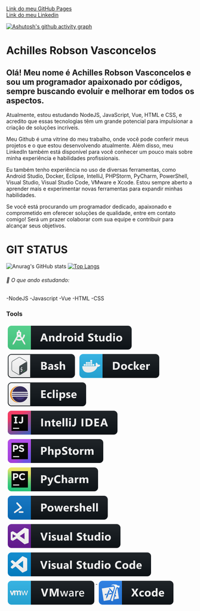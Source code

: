  [Link do meu GitHub Pages](https://github.com/gasperpb)     
 [Link do meu Linkedin](https://www.linkedin.com/in/achilles-vasconcelos-48360b152/)

[![Ashutosh's github activity graph](https://github-readme-activity-graph.cyclic.app/graph?username=gasperpb)](https://github.com/gasperpb/github-readme-activity-graph)


# Achilles Robson Vasconcelos

## Olá! Meu nome é Achilles Robson Vasconcelos e sou um programador apaixonado por códigos, sempre buscando evoluir e melhorar em todos os aspectos.

Atualmente, estou estudando NodeJS, JavaScript, Vue, HTML e CSS, e acredito que essas tecnologias têm um grande potencial para impulsionar a criação de soluções incríveis.

Meu Github é uma vitrine do meu trabalho, onde você pode conferir meus projetos e o que estou desenvolvendo atualmente. Além disso, meu LinkedIn também está disponível para você conhecer um pouco mais sobre minha experiência e habilidades profissionais.

Eu também tenho experiência no uso de diversas ferramentas, como Android Studio, Docker, Eclipse, IntelliJ, PHPStorm, PyCharm, PowerShell, Visual Studio, Visual Studio Code, VMware e Xcode. Estou sempre aberto a aprender mais e experimentar novas ferramentas para expandir minhas habilidades.

Se você está procurando um programador dedicado, apaixonado e comprometido em oferecer soluções de qualidade, entre em contato comigo! Será um prazer colaborar com sua equipe e contribuir para alcançar seus objetivos.



# GIT STATUS 
![Anurag's GitHub stats](https://github-readme-stats.vercel.app/api?username=anuraghazra&show_icons=true&theme=merko)
[![Top Langs](https://github-readme-stats.vercel.app/api/top-langs/?username=anuraghazra&layout=compact)](https://github.com/anuraghazra/github-readme-stats)




###### 📓 O que ando estudando:
-NodeJS
-Javascript
-Vue
-HTML
-CSS


### Tools  
<p align="left">
  <a href="#">
    <img src="https://github.com/gasperpb/ColoredBadges/raw/master/svg/dev/tools/android_studio.svg" alt="android_studio" style="vertical-align:top; margin:6px 4px">
  </a>

  <a href="#">
  </a> 
    <img src="https://github.com/gasperpb/ColoredBadges/raw/master/svg/dev/tools/bash.svg" alt="bash" style="vertical-align:top; margin:6px 4px">

  <a href="#">
    <img src="https://github.com/gasperpb/ColoredBadges/raw/master/svg/dev/tools/docker.svg" alt="docker" style="vertical-align:top; margin:6px 4px">
  </a> 

  <a href="#">
    <img src="https://github.com/gasperpb/ColoredBadges/raw/master/svg/dev/tools/eclipse.svg" alt="eclipse" style="vertical-align:top; margin:6px 4px">
  </a>

  <a href="#">
    <img src="https://github.com/gasperpb/ColoredBadges/raw/master/svg/dev/tools/jetbrains_intellij.svg" alt="jetbrains_intellij" style="vertical-align:top; margin:6px 4px">
  </a> 

  <a href="#">
    <img src="https://github.com/gasperpb/ColoredBadges/raw/master/svg/dev/tools/jetbrains_phpstorm.svg" alt="jetbrains_phpstorm" style="vertical-align:top; margin:6px 4px">
  </a> 

  <a href="#">
    <img src="https://github.com/gasperpb/ColoredBadges/raw/master/svg/dev/tools/jetbrains_pycharm.svg" alt="jetbrains_pycharm" style="vertical-align:top; margin:6px 4px">
  </a>

  <a href="#">
    <img src="https://github.com/gasperpb/ColoredBadges/raw/master/svg/dev/tools/powershell.svg" alt="powershell" style="vertical-align:top; margin:6px 4px">
  </a> 


  <a href="#">
    <img src="https://github.com/gasperpb/ColoredBadges/raw/master/svg/dev/tools/visualstudio.svg" alt="visualstudio" style="vertical-align:top; margin:6px 4px">
  </a> 

  <a href="#">
    <img src="https://github.com/gasperpb/ColoredBadges/raw/master/svg/dev/tools/visualstudio_code.svg" alt="visualstudio_code" style="vertical-align:top; margin:6px 4px">
  </a> 

  <a href="#">
    <img src="https://github.com/gasperpb/ColoredBadges/raw/master/svg/dev/tools/vmware.svg" alt="vmware" style="vertical-align:top; margin:6px 4px">
  </a> 

  <a href="#">
    <img src="https://github.com/gasperpb/ColoredBadges/raw/master/svg/dev/tools/xcode.svg" alt="xcode" style="vertical-align:top; margin:6px 4px">
  </a> 

</p>
